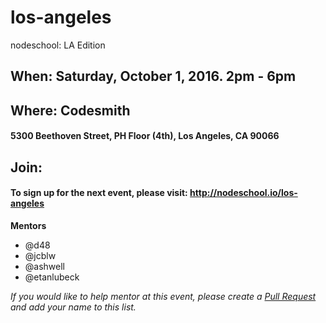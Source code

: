 los-angeles
===========

nodeschool: LA Edition

## When: Saturday, October 1, 2016. 2pm - 6pm

## Where: Codesmith
####  5300 Beethoven Street, PH Floor (4th), Los Angeles, CA 90066

## Join:
#### To sign up for the next event, please visit: http://nodeschool.io/los-angeles

**Mentors**
* @d48 
* @jcblw 
* @ashwell
* @etanlubeck

_If you would like to help mentor at this event, please create a [Pull Request](https://github.com/nodeschool/los-angeles/pulls) and add your name to this list._

